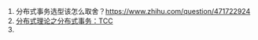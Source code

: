 1. 分布式事务选型该怎么取舍？https://www.zhihu.com/question/471722924
2. [分布式理论之分布式事务：TCC](https://zhuanlan.zhihu.com/p/462669898)
3. 